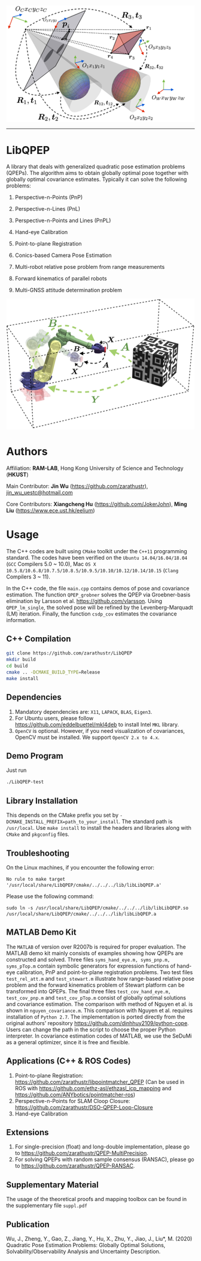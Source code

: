 ![alt tag](perspective_diagram2.png)


---



# LibQPEP
A library that deals with generalized quadratic pose estimation problems (QPEPs). The algorithm aims to obtain globally optimal pose together with globally optimal covariance estimates. Typically it can solve the following problems:

1. Perspective-n-Points (PnP)

2. Perspective-n-Lines (PnL)

3. Perspective-n-Points and Lines (PnPL)

4. Hand-eye Calibration

5. Point-to-plane Registration

6. Conics-based Camera Pose Estimation

7. Multi-robot relative pose problem from range measurements

8. Forward kinematics of parallel robots

9. Multi-GNSS attitude determination problem

![alt tag](chart.png)

# Authors
Affiliation: **RAM-LAB**, Hong Kong University of Science and Technology (**HKUST**)

Main Contributor: **Jin Wu** (https://github.com/zarathustr), jin_wu_uestc@hotmail.com

Core Contributors: **Xiangcheng Hu** (https://github.com/JokerJohn), **Ming Liu** (https://www.ece.ust.hk/eelium)


# Usage
The C++ codes are built using ```CMake``` toolkit under the ```C++11``` programming standard. The codes have been verified on the ```Ubuntu 14.04/16.04/18.04``` (```GCC``` Compilers 5.0 ~ 10.0), Mac ```OS X 10.5.8/10.6.8/10.7.5/10.8.5/10.9.5/10.10/10.12/10.14/10.15``` (```Clang``` Compilers 3 ~ 11).

In the C++ code, the file ```main.cpp``` contains demos of pose and covariance estimation. The function ```QPEP_grobner``` solves the QPEP via Groebner-basis elimination by Larsson et al. https://github.com/vlarsson. Using ```QPEP_lm_single```, the solved pose will be refined by the Levenberg-Marquadt (LM) iteration. Finally, the function ```csdp_cov``` estimates the covariance information.

## C++ Compilation
```bash
git clone https://github.com/zarathustr/LibQPEP
mkdir build
cd build
cmake .. -DCMAKE_BUILD_TYPE=Release
make install
```

## Dependencies
1. Mandatory dependencies are: ```X11```, ```LAPACK```, ```BLAS```, ```Eigen3```.
2. For Ubuntu users, please follow https://github.com/eddelbuettel/mkl4deb to install Intel ```MKL``` library. 
3. ```OpenCV``` is optional. However, if you need visualization of covariances, OpenCV must be installed. We support ```OpenCV 2.x to 4.x```.

## Demo Program
Just run
```bash
./LibQPEP-test
```

## Library Installation
This depends on the CMake prefix you set by ```-DCMAKE_INSTALL_PREFIX=path_to_your_install```. The standard path is ```/usr/local```. Use ```make install``` to install the headers and libraries along with ```CMake``` and ```pkgconfig``` files.

## Troubleshooting
On the Linux machines, if you encounter the following error:
```
No rule to make target '/usr/local/share/LibQPEP/cmake/../../../lib/libLibQPEP.a'
```
Please use the following command:
```
sudo ln -s /usr/local/share/LibQPEP/cmake/../../../lib/libLibQPEP.so /usr/local/share/LibQPEP/cmake/../../../lib/libLibQPEP.a
```

## MATLAB Demo Kit
The ```MATLAB``` of version over R2007b is required for proper evaluation. The MATLAB demo kit mainly consists of examples showing how QPEPs are constructed and solved. Three files ```syms_hand_eye.m, syms_pnp.m, syms_pTop.m``` contain symbolic generators for expression functions of hand-eye calibration, PnP and point-to-plane registration problems. Two test files ```test_rel_att.m``` and ```test_stewart.m``` illustrate how range-based relative pose problem and the forward kinematics problem of Stewart platform can be transformed into QPEPs. The final three files ```test_cov_hand_eye.m, test_cov_pnp.m``` and ```test_cov_pTop.m``` consist of globally optimal solutions and covariance estimation. The comparison with method of Nguyen et al. is shown in ```nguyen_covariance.m```. This comparison with Nguyen et al. requires installation of ```Python 2.7```. The implementation is ported directly from the original authors' repository https://github.com/dinhhuy2109/python-cope. Users can change the path in the script to choose the proper Python interpreter. In covariance estimation codes of MATLAB, we use the SeDuMi as a general optimizer, since it is free and flexible. 

## Applications (C++ & ROS Codes)
1. Point-to-plane Registration: https://github.com/zarathustr/libpointmatcher_QPEP (Can be used in ROS with https://github.com/ethz-asl/ethzasl_icp_mapping and https://github.com/ANYbotics/pointmatcher-ros)
2. Perspective-n-Points for SLAM Cloop Closure: https://github.com/zarathustr/DSO-QPEP-Loop-Closure
3. Hand-eye Calibration

## Extensions
1. For single-precision (float) and long-double implementation, please go to https://github.com/zarathustr/QPEP-MultiPrecision.
2. For solving QPEPs with random sample consensus (RANSAC), please go to https://github.com/zarathustr/QPEP-RANSAC.

## Supplementary Material
The usage of the theoretical proofs and mapping toolbox can be found in the supplementary file ```suppl.pdf```

## Publication
Wu, J., Zheng, Y., Gao, Z., Jiang, Y., Hu, X., Zhu, Y., Jiao, J., Liu*, M. (2020)
           Quadratic Pose Estimation Problems: Globally Optimal Solutions, 
           Solvability/Observability Analysis and Uncertainty Description.
